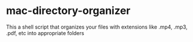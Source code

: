 # mac-directory-organizer
This a shell script that organizes your files with extensions like .mp4, .mp3, .pdf, etc into appropriate folders
